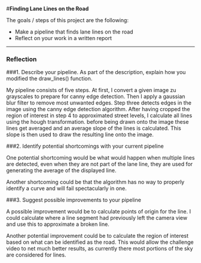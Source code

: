 #**Finding Lane Lines on the Road** 



The goals / steps of this project are the following:
* Make a pipeline that finds lane lines on the road
* Reflect on your work in a written report

---

### Reflection

###1. Describe your pipeline. As part of the description, explain how you modified the draw_lines() function.

My pipeline consists of five steps. At first, I convert a given image zu grayscales to prepare for canny edge detection. Then I apply a gaussian blur filter to remove most unwanted edges. Step three detects edges in the image using the canny edge detection algorithm. After having cropped the region of interest in step 4 to approximated street levels, I calculate all lines using the hough transformation. before being drawn onto the image these lines get averaged and an average slope of the lines is calculated. This slope is then used to draw the resulting line onto the image.

###2. Identify potential shortcomings with your current pipeline


One potential shortcoming would be what would happen when multiple lines are detected, even when they are not part of the lane line, they are used for generating the average of the displayed line. 

Another shortcoming could be that the algorithm has no way to properly identify a curve and will fail spectacularly in one.


###3. Suggest possible improvements to your pipeline

A possible improvement would be to calculate points of origin for the line. I could calculate where a line segment had previously left the camera view and use this to approximate a broken line.

Another potential improvement could be to calculate the region of interest based on what can be identified as the road. This would allow the challenge video to net much better results, as currently there most portions of the sky are considered for lines.
